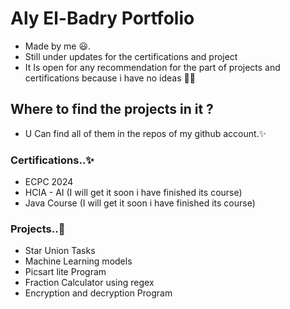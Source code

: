 # Aly El-Badry Portfolio
- Made by me 😃.
- Still under updates for the certifications and project
- It Is open for any recommendation for the part of projects and certifications because i have no ideas 💖😢
## Where to find the projects in it ?
- U Can find all of them in the repos of my github account.✨
### Certifications..✨
- ECPC 2024
- HCIA - AI (I will get it soon i have finished its course)
- Java Course (I will get it soon i have finished its course)
### Projects..👾
- Star Union Tasks
- Machine Learning models
- Picsart lite Program
- Fraction Calculator using regex
- Encryption and decryption Program
  
